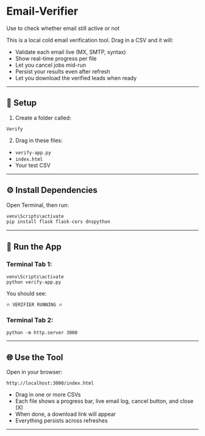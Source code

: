 # Email-Verifier
Use to check whether email still active or not 

This is a local cold email verification tool. Drag in a CSV and it will:
- Validate each email live (MX, SMTP, syntax)
- Show real-time progress per file
- Let you cancel jobs mid-run
- Persist your results even after refresh
- Let you download the verified leads when ready

---
## 🧱 Setup

1. Create a folder called:
```
Verify
```

2. Drag in these files:
- `verify-app.py`
- `index.html`
- Your test CSV

---

## ⚙️ Install Dependencies

Open Terminal, then run:

```python -m venv venv
venv\Scripts\activate
pip install flask flask-cors dnspython
```

---

## 🚀 Run the App

### Terminal Tab 1:
```
venv\Scripts\activate
python verify-app.py

```
You should see:
```
🔥 VERIFIER RUNNING 🔥
```

### Terminal Tab 2:
```cd "C:\Users\YourName\Desktop\Verify"
python -m http.server 3000

```

---

## 🌐 Use the Tool

Open in your browser:
```
http://localhost:3000/index.html
```

- Drag in one or more CSVs
- Each file shows a progress bar, live email log, cancel button, and close (X)
- When done, a download link will appear
- Everything persists across refreshes

---
